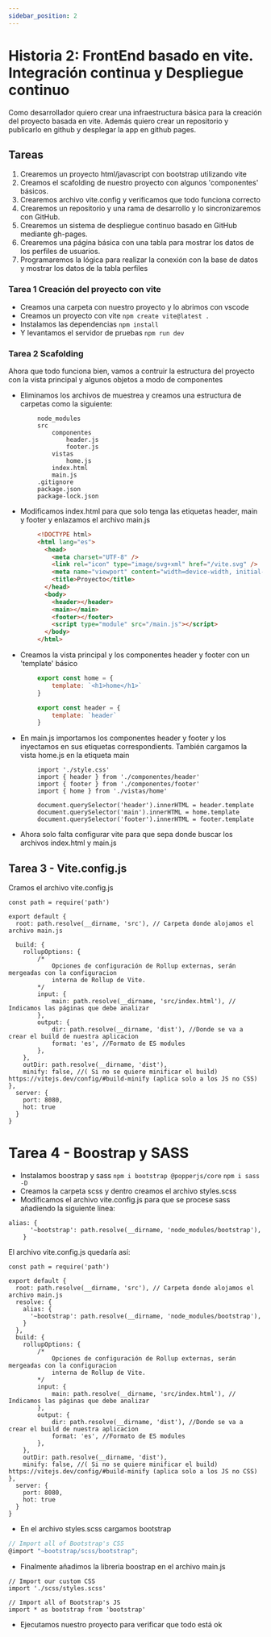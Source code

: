 ```yaml
---
sidebar_position: 2
---
```


# Historia 2: FrontEnd basado en vite. Integración continua y Despliegue continuo

Como desarrollador quiero crear una infraestructura básica para la creación del proyecto basada en vite. Además quiero crear un repositorio y publicarlo en github y desplegar la app en github pages.

## Tareas
1. Crearemos un proyecto html/javascript con bootstrap utilizando vite
2. Creamos el scafolding de nuestro proyecto con algunos 'componentes' básicos.
3. Crearemos archivo vite.config y verificamos que todo funciona correcto
4. Crearemos un repositorio y una rama de desarrollo y lo sincronizaremos con GitHub.
5. Crearemos un sistema de despliegue continuo basado en GitHub mediante gh-pages.
6. Crearemos una página básica con una tabla para mostrar los datos de los perfiles de usuarios.
7. Programaremos la lógica para realizar la conexión con la base de datos y  mostrar los datos de la tabla perfiles

### Tarea 1 Creación del proyecto con vite
- Creamos una carpeta con nuestro proyecto y lo abrimos con vscode
- Creamos un proyecto con vite     `npm create vite@latest . `
- Instalamos las dependencias `npm install`
- Y levantamos el servidor de pruebas `npm run dev`
### Tarea 2 Scafolding
Ahora que todo funciona bien, vamos a contruir la estructura del proyecto con la vista principal y algunos objetos a modo de componentes
- Eliminamos los archivos de muestrea y creamos una estructura de carpetas como la siguiente:
```
        node_modules  
        src
            componentes
                header.js
                footer.js
            vistas
                home.js
            index.html 
            main.js
        .gitignore  
        package.json  
        package-lock.json  
```

- Modificamos index.html para que solo tenga las etiquetas header, main y footer y enlazamos el archivo main.js
```html index.html
        <!DOCTYPE html>
        <html lang="es">
          <head>
            <meta charset="UTF-8" />
            <link rel="icon" type="image/svg+xml" href="/vite.svg" />
            <meta name="viewport" content="width=device-width, initial-scale=1.0" />
            <title>Proyecto</title>
          </head>
          <body>
            <header></header>
            <main></main>
            <footer></footer>
            <script type="module" src="/main.js"></script>
          </body>
        </html>
```
- Creamos la vista principal y los componentes header y footer con un 'template' básico
```js home.js
        export const home = {
            template: `<h1>home</h1>`
        }
```
        
```js header.js
        export const header = {
            template: `header`
        }
```
- En main.js importamos los componentes header y footer y los inyectamos en sus etiquetas correspondients. También cargamos la vista home.js en la etiqueta main
```
        import './style.css'
        import { header } from './componentes/header'
        import { footer } from './componentes/footer'
        import { home } from './vistas/home'

        document.querySelector('header').innerHTML = header.template
        document.querySelector('main').innerHTML = home.template
        document.querySelector('footer').innerHTML = footer.template
```
- Ahora solo falta configurar vite para que sepa donde buscar los archivos index.html y main.js

##  Tarea 3 -  Vite.config.js
Cramos el archivo vite.config.js

```
const path = require('path')

export default {
  root: path.resolve(__dirname, 'src'), // Carpeta donde alojamos el archivo main.js
  
  build: {
    rollupOptions: {
        /*
            Opciones de configuración de Rollup externas, serán mergeadas con la configuracion
            interna de Rollup de Vite.
        */
        input: {
            main: path.resolve(__dirname, 'src/index.html'), // Indicamos las páginas que debe analizar
        },
        output: {
            dir: path.resolve(__dirname, 'dist'), //Donde se va a crear el build de nuestra aplicacion
            format: 'es', //Formato de ES modules
        },
    },
    outDir: path.resolve(__dirname, 'dist'),
    minify: false, //( Si no se quiere minificar el build) https://vitejs.dev/config/#build-minify (aplica solo a los JS no CSS)
},
  server: {
    port: 8080,
    hot: true
  }
}
```

# Tarea 4 - Boostrap y SASS
- Instalamos boostrap y sass `npm i bootstrap @popperjs/core` `npm i sass -D`
- Creamos la carpeta scss y dentro creamos el archivo styles.scss 
- Modificamos el archivo vite.config.js para que se procese sass añadiendo la siguiente linea:
```
alias: {
      '~bootstrap': path.resolve(__dirname, 'node_modules/bootstrap'),
    }
```
El archivo vite.config.js quedaría así:
```
const path = require('path')

export default {
  root: path.resolve(__dirname, 'src'), // Carpeta donde alojamos el archivo main.js
  resolve: {
    alias: {
      '~bootstrap': path.resolve(__dirname, 'node_modules/bootstrap'),
    }
  },
  build: {
    rollupOptions: {
        /*
            Opciones de configuración de Rollup externas, serán mergeadas con la configuracion
            interna de Rollup de Vite.
        */
        input: {
            main: path.resolve(__dirname, 'src/index.html'), // Indicamos las páginas que debe analizar
        },
        output: {
            dir: path.resolve(__dirname, 'dist'), //Donde se va a crear el build de nuestra aplicacion
            format: 'es', //Formato de ES modules
        },
    },
    outDir: path.resolve(__dirname, 'dist'),
    minify: false, //( Si no se quiere minificar el build) https://vitejs.dev/config/#build-minify (aplica solo a los JS no CSS)
},
  server: {
    port: 8080,
    hot: true
  }
}
```
- En el archivo styles.scss cargamos bootstrap
```js styles.scss
// Import all of Bootstrap's CSS
@import "~bootstrap/scss/bootstrap";

```
- Finalmente añadimos la libreria boostrap en el archivo main.js

```
// Import our custom CSS
import './scss/styles.scss'

// Import all of Bootstrap's JS
import * as bootstrap from 'bootstrap'
```

- Ejecutamos nuestro proyecto para verificar que todo está ok




    

